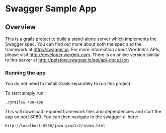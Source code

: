 # Swagger Sample App

## Overview
This is a grails project to build a stand-alone server which implements the Swagger spec.  You can find out more about both the spec and the framework at http://swagger.io.  For more information about Wordnik's APIs, please visit http://developer.wordnik.com.  There is an online version similar to this server at http://petstore.swagger.io/api/api-docs.json

### Running the app
You do not need to install Grails separately to run this project.  

To start simply run:

```
./grailsw run-app
```

This will download required framework files and dependencies and start the app on port 8080.  You can then navigate to the swagger-ui here:

```
http://localhost:8080/java-grails2/index.html
```

